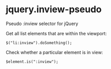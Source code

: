 jquery.inview-pseudo
====================

Pseudo :inview selector for jQuery

Get all list elements that are within the viewport:

    $("li:inview").doSomething();

Check whether a particular element is in view:

    $element.is(":inview");
